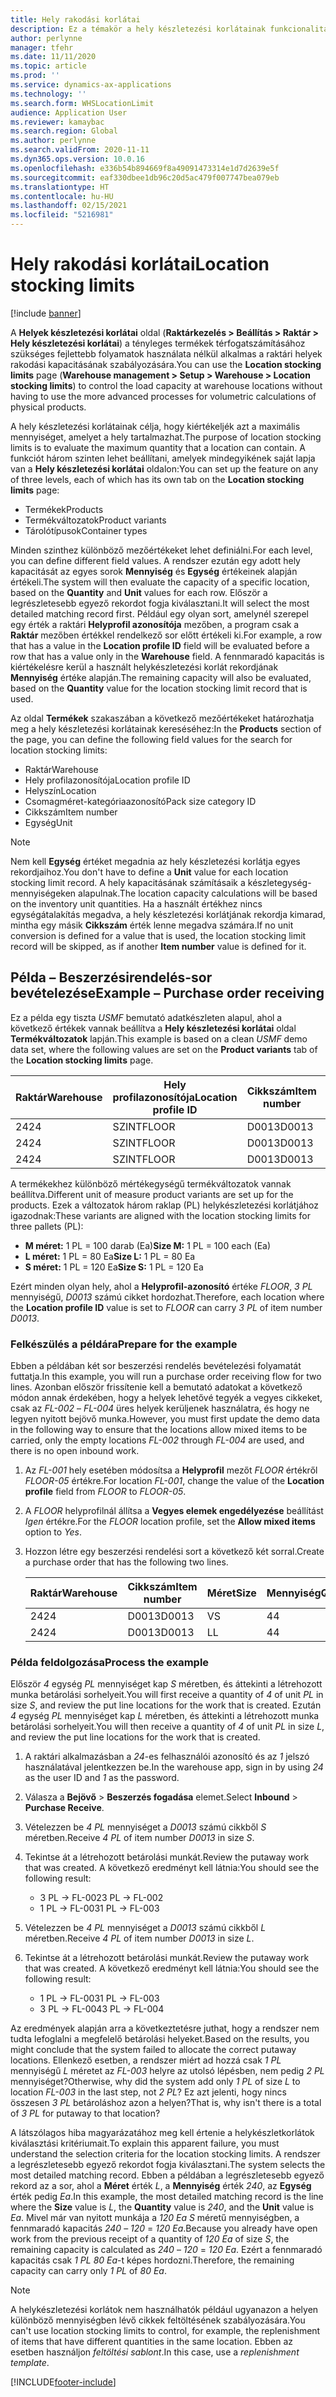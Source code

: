 ```yaml
---
title: Hely rakodási korlátai
description: Ez a témakör a hely készletezési korlátainak funkcionalitását írja le.
author: perlynne
manager: tfehr
ms.date: 11/11/2020
ms.topic: article
ms.prod: ''
ms.service: dynamics-ax-applications
ms.technology: ''
ms.search.form: WHSLocationLimit
audience: Application User
ms.reviewer: kamaybac
ms.search.region: Global
ms.author: perlynne
ms.search.validFrom: 2020-11-11
ms.dyn365.ops.version: 10.0.16
ms.openlocfilehash: e336b54b894669f8a49091473314e1d7d2639e5f
ms.sourcegitcommit: eaf330dbee1db96c20d5ac479f007747bea079eb
ms.translationtype: HT
ms.contentlocale: hu-HU
ms.lasthandoff: 02/15/2021
ms.locfileid: "5216981"
---
```

# <a name="location-stocking-limits"></a><span data-ttu-id="d4c98-103">Hely rakodási korlátai</span><span class="sxs-lookup"><span data-stu-id="d4c98-103">Location stocking limits</span></span>

[!include [banner](../includes/banner.md)]

<span data-ttu-id="d4c98-104">A **Helyek készletezési korlátai** oldal (**Raktárkezelés \> Beállítás \> Raktár \> Hely készletezési korlátai**) a tényleges termékek térfogatszámításához szükséges fejlettebb folyamatok használata nélkül alkalmas a raktári helyek rakodási kapacitásának szabályozására.</span><span class="sxs-lookup"><span data-stu-id="d4c98-104">You can use the **Location stocking limits** page (**Warehouse management \> Setup \> Warehouse \> Location stocking limits**) to control the load capacity at warehouse locations without having to use the more advanced processes for volumetric calculations of physical products.</span></span>

<span data-ttu-id="d4c98-105">A hely készletezési korlátainak célja, hogy kiértékeljék azt a maximális mennyiséget, amelyet a hely tartalmazhat.</span><span class="sxs-lookup"><span data-stu-id="d4c98-105">The purpose of location stocking limits is to evaluate the maximum quantity that a location can contain.</span></span> <span data-ttu-id="d4c98-106">A funkciót három szinten lehet beállítani, amelyek mindegyikének saját lapja van a **Hely készletezési korlátai** oldalon:</span><span class="sxs-lookup"><span data-stu-id="d4c98-106">You can set up the feature on any of three levels, each of which has its own tab on the **Location stocking limits** page:</span></span>

- <span data-ttu-id="d4c98-107">Termékek</span><span class="sxs-lookup"><span data-stu-id="d4c98-107">Products</span></span>
- <span data-ttu-id="d4c98-108">Termékváltozatok</span><span class="sxs-lookup"><span data-stu-id="d4c98-108">Product variants</span></span>
- <span data-ttu-id="d4c98-109">Tárolótípusok</span><span class="sxs-lookup"><span data-stu-id="d4c98-109">Container types</span></span>

<span data-ttu-id="d4c98-110">Minden szinthez különböző mezőértékeket lehet definiálni.</span><span class="sxs-lookup"><span data-stu-id="d4c98-110">For each level, you can define different field values.</span></span> <span data-ttu-id="d4c98-111">A rendszer ezután egy adott hely kapacitását az egyes sorok **Mennyiség** és **Egység** értékeinek alapján értékeli.</span><span class="sxs-lookup"><span data-stu-id="d4c98-111">The system will then evaluate the capacity of a specific location, based on the **Quantity** and **Unit** values for each row.</span></span> <span data-ttu-id="d4c98-112">Először a legrészletesebb egyező rekordot fogja kiválasztani.</span><span class="sxs-lookup"><span data-stu-id="d4c98-112">It will select the most detailed matching record first.</span></span> <span data-ttu-id="d4c98-113">Például egy olyan sort, amelynél szerepel egy érték a raktári **Helyprofil azonosítója** mezőben, a program csak a **Raktár** mezőben értékkel rendelkező sor előtt értékeli ki.</span><span class="sxs-lookup"><span data-stu-id="d4c98-113">For example, a row that has a value in the **Location profile ID** field will be evaluated before a row that has a value only in the **Warehouse** field.</span></span> <span data-ttu-id="d4c98-114">A fennmaradó kapacitás is kiértékelésre kerül a használt helykészletezési korlát rekordjának **Mennyiség** értéke alapján.</span><span class="sxs-lookup"><span data-stu-id="d4c98-114">The remaining capacity will also be evaluated, based on the **Quantity** value for the location stocking limit record that is used.</span></span>

<span data-ttu-id="d4c98-115">Az oldal **Termékek** szakaszában a következő mezőértékeket határozhatja meg a hely készletezési korlátainak kereséséhez:</span><span class="sxs-lookup"><span data-stu-id="d4c98-115">In the **Products** section of the page, you can define the following field values for the search for location stocking limits:</span></span>

- <span data-ttu-id="d4c98-116">Raktár</span><span class="sxs-lookup"><span data-stu-id="d4c98-116">Warehouse</span></span>
- <span data-ttu-id="d4c98-117">Hely profilazonosítója</span><span class="sxs-lookup"><span data-stu-id="d4c98-117">Location profile ID</span></span>
- <span data-ttu-id="d4c98-118">Helyszín</span><span class="sxs-lookup"><span data-stu-id="d4c98-118">Location</span></span>
- <span data-ttu-id="d4c98-119">Csomagméret-kategóriaazonosító</span><span class="sxs-lookup"><span data-stu-id="d4c98-119">Pack size category ID</span></span>
- <span data-ttu-id="d4c98-120">Cikkszám</span><span class="sxs-lookup"><span data-stu-id="d4c98-120">Item number</span></span>
- <span data-ttu-id="d4c98-121">Egység</span><span class="sxs-lookup"><span data-stu-id="d4c98-121">Unit</span></span>

> [!NOTE]
> <span data-ttu-id="d4c98-122">Nem kell **Egység** értéket megadnia az hely készletezési korlátja egyes rekordjaihoz.</span><span class="sxs-lookup"><span data-stu-id="d4c98-122">You don't have to define a **Unit** value for each location stocking limit record.</span></span> <span data-ttu-id="d4c98-123">A hely kapacitásának számításaik a készletegység-mennyiségeken alapulnak.</span><span class="sxs-lookup"><span data-stu-id="d4c98-123">The location capacity calculations will be based on the inventory unit quantities.</span></span> <span data-ttu-id="d4c98-124">Ha a használt értékhez nincs egységátalakítás megadva, a hely készletezési korlátjának rekordja kimarad, mintha egy másik **Cikkszám** érték lenne megadva számára.</span><span class="sxs-lookup"><span data-stu-id="d4c98-124">If no unit conversion is defined for a value that is used, the location stocking limit record will be skipped, as if another **Item number** value is defined for it.</span></span>

## <a name="example--purchase-order-receiving"></a><span data-ttu-id="d4c98-125">Példa – Beszerzésirendelés-sor bevételezése</span><span class="sxs-lookup"><span data-stu-id="d4c98-125">Example – Purchase order receiving</span></span>

<span data-ttu-id="d4c98-126">Ez a példa egy tiszta *USMF* bemutató adatkészleten alapul, ahol a következő értékek vannak beállítva a **Hely készletezési korlátai** oldal **Termékváltozatok** lapján.</span><span class="sxs-lookup"><span data-stu-id="d4c98-126">This example is based on a clean *USMF* demo data set, where the following values are set on the **Product variants** tab of the **Location stocking limits** page.</span></span>

| <span data-ttu-id="d4c98-127">Raktár</span><span class="sxs-lookup"><span data-stu-id="d4c98-127">Warehouse</span></span> | <span data-ttu-id="d4c98-128">Hely profilazonosítója</span><span class="sxs-lookup"><span data-stu-id="d4c98-128">Location profile ID</span></span> | <span data-ttu-id="d4c98-129">Cikkszám</span><span class="sxs-lookup"><span data-stu-id="d4c98-129">Item number</span></span> | <span data-ttu-id="d4c98-130">Méret</span><span class="sxs-lookup"><span data-stu-id="d4c98-130">Size</span></span> | <span data-ttu-id="d4c98-131">Mennyiség</span><span class="sxs-lookup"><span data-stu-id="d4c98-131">Quantity</span></span> | <span data-ttu-id="d4c98-132">Egység</span><span class="sxs-lookup"><span data-stu-id="d4c98-132">Unit</span></span> |
|-----------|---------------------|-------------|------|----------|------|
| <span data-ttu-id="d4c98-133">24</span><span class="sxs-lookup"><span data-stu-id="d4c98-133">24</span></span>        | <span data-ttu-id="d4c98-134">SZINT</span><span class="sxs-lookup"><span data-stu-id="d4c98-134">FLOOR</span></span>               | <span data-ttu-id="d4c98-135">D0013</span><span class="sxs-lookup"><span data-stu-id="d4c98-135">D0013</span></span>       | <span data-ttu-id="d4c98-136">H</span><span class="sxs-lookup"><span data-stu-id="d4c98-136">M</span></span>    | <span data-ttu-id="d4c98-137">300</span><span class="sxs-lookup"><span data-stu-id="d4c98-137">300</span></span>      | <span data-ttu-id="d4c98-138">Darab</span><span class="sxs-lookup"><span data-stu-id="d4c98-138">Ea</span></span>   |
| <span data-ttu-id="d4c98-139">24</span><span class="sxs-lookup"><span data-stu-id="d4c98-139">24</span></span>        | <span data-ttu-id="d4c98-140">SZINT</span><span class="sxs-lookup"><span data-stu-id="d4c98-140">FLOOR</span></span>               | <span data-ttu-id="d4c98-141">D0013</span><span class="sxs-lookup"><span data-stu-id="d4c98-141">D0013</span></span>       | <span data-ttu-id="d4c98-142">L</span><span class="sxs-lookup"><span data-stu-id="d4c98-142">L</span></span>    | <span data-ttu-id="d4c98-143">240</span><span class="sxs-lookup"><span data-stu-id="d4c98-143">240</span></span>      | <span data-ttu-id="d4c98-144">Darab</span><span class="sxs-lookup"><span data-stu-id="d4c98-144">Ea</span></span>   |
| <span data-ttu-id="d4c98-145">24</span><span class="sxs-lookup"><span data-stu-id="d4c98-145">24</span></span>        | <span data-ttu-id="d4c98-146">SZINT</span><span class="sxs-lookup"><span data-stu-id="d4c98-146">FLOOR</span></span>               | <span data-ttu-id="d4c98-147">D0013</span><span class="sxs-lookup"><span data-stu-id="d4c98-147">D0013</span></span>       | <span data-ttu-id="d4c98-148">V</span><span class="sxs-lookup"><span data-stu-id="d4c98-148">S</span></span>    | <span data-ttu-id="d4c98-149">360</span><span class="sxs-lookup"><span data-stu-id="d4c98-149">360</span></span>      | <span data-ttu-id="d4c98-150">Darab</span><span class="sxs-lookup"><span data-stu-id="d4c98-150">Ea</span></span>   |

<span data-ttu-id="d4c98-151">A termékekhez különböző mértékegységű termékváltozatok vannak beállítva.</span><span class="sxs-lookup"><span data-stu-id="d4c98-151">Different unit of measure product variants are set up for the products.</span></span> <span data-ttu-id="d4c98-152">Ezek a változatok három raklap (PL) helykészletezési korlátjához igazodnak:</span><span class="sxs-lookup"><span data-stu-id="d4c98-152">These variants are aligned with the location stocking limits for three pallets (PL):</span></span>

- <span data-ttu-id="d4c98-153">**M méret:** 1 PL = 100 darab (Ea)</span><span class="sxs-lookup"><span data-stu-id="d4c98-153">**Size M:** 1 PL = 100 each (Ea)</span></span>
- <span data-ttu-id="d4c98-154">**L méret:** 1 PL = 80 Ea</span><span class="sxs-lookup"><span data-stu-id="d4c98-154">**Size L:** 1 PL = 80 Ea</span></span>
- <span data-ttu-id="d4c98-155">**S méret:** 1 PL = 120 Ea</span><span class="sxs-lookup"><span data-stu-id="d4c98-155">**Size S:** 1 PL = 120 Ea</span></span>

<span data-ttu-id="d4c98-156">Ezért minden olyan hely, ahol a **Helyprofil-azonosító** értéke *FLOOR*, *3* *PL* mennyiségű, *D0013* számú cikket hordozhat.</span><span class="sxs-lookup"><span data-stu-id="d4c98-156">Therefore, each location where the **Location profile ID** value is set to *FLOOR* can carry *3* *PL* of item number *D0013*.</span></span>

### <a name="prepare-for-the-example"></a><span data-ttu-id="d4c98-157">Felkészülés a példára</span><span class="sxs-lookup"><span data-stu-id="d4c98-157">Prepare for the example</span></span>

<span data-ttu-id="d4c98-158">Ebben a példában két sor beszerzési rendelés bevételezési folyamatát futtatja.</span><span class="sxs-lookup"><span data-stu-id="d4c98-158">In this example, you will run a purchase order receiving flow for two lines.</span></span> <span data-ttu-id="d4c98-159">Azonban először frissítenie kell a bemutató adatokat a következő módon annak érdekében, hogy a helyek lehetővé tegyék a vegyes cikkeket, csak az *FL-002* – *FL-004* üres helyek kerüljenek használatra, és hogy ne legyen nyitott bejövő munka.</span><span class="sxs-lookup"><span data-stu-id="d4c98-159">However, you must first update the demo data in the following way to ensure that the locations allow mixed items to be carried, only the empty locations *FL-002* through *FL-004* are used, and there is no open inbound work.</span></span>

1. <span data-ttu-id="d4c98-160">Az *FL-001* hely esetében módosítsa a **Helyprofil** mezőt *FLOOR* értékről *FLOOR-05* értékre.</span><span class="sxs-lookup"><span data-stu-id="d4c98-160">For location *FL-001*, change the value of the **Location profile** field from *FLOOR* to *FLOOR-05*.</span></span>
1. <span data-ttu-id="d4c98-161">A *FLOOR* helyprofilnál állítsa a **Vegyes elemek engedélyezése** beállítást *Igen* értékre.</span><span class="sxs-lookup"><span data-stu-id="d4c98-161">For the *FLOOR* location profile, set the **Allow mixed items** option to *Yes*.</span></span>
1. <span data-ttu-id="d4c98-162">Hozzon létre egy beszerzési rendelési sort a következő két sorral.</span><span class="sxs-lookup"><span data-stu-id="d4c98-162">Create a purchase order that has the following two lines.</span></span>

    | <span data-ttu-id="d4c98-163">Raktár</span><span class="sxs-lookup"><span data-stu-id="d4c98-163">Warehouse</span></span> | <span data-ttu-id="d4c98-164">Cikkszám</span><span class="sxs-lookup"><span data-stu-id="d4c98-164">Item number</span></span> | <span data-ttu-id="d4c98-165">Méret</span><span class="sxs-lookup"><span data-stu-id="d4c98-165">Size</span></span> | <span data-ttu-id="d4c98-166">Mennyiség</span><span class="sxs-lookup"><span data-stu-id="d4c98-166">Quantity</span></span> | <span data-ttu-id="d4c98-167">Egység</span><span class="sxs-lookup"><span data-stu-id="d4c98-167">Unit</span></span> |
    |-----------|-------------|------|----------|------|
    | <span data-ttu-id="d4c98-168">24</span><span class="sxs-lookup"><span data-stu-id="d4c98-168">24</span></span>        | <span data-ttu-id="d4c98-169">D0013</span><span class="sxs-lookup"><span data-stu-id="d4c98-169">D0013</span></span>       | <span data-ttu-id="d4c98-170">V</span><span class="sxs-lookup"><span data-stu-id="d4c98-170">S</span></span>    | <span data-ttu-id="d4c98-171">4</span><span class="sxs-lookup"><span data-stu-id="d4c98-171">4</span></span>        | <span data-ttu-id="d4c98-172">PL</span><span class="sxs-lookup"><span data-stu-id="d4c98-172">PL</span></span>   |
    | <span data-ttu-id="d4c98-173">24</span><span class="sxs-lookup"><span data-stu-id="d4c98-173">24</span></span>        | <span data-ttu-id="d4c98-174">D0013</span><span class="sxs-lookup"><span data-stu-id="d4c98-174">D0013</span></span>       | <span data-ttu-id="d4c98-175">L</span><span class="sxs-lookup"><span data-stu-id="d4c98-175">L</span></span>    | <span data-ttu-id="d4c98-176">4</span><span class="sxs-lookup"><span data-stu-id="d4c98-176">4</span></span>        | <span data-ttu-id="d4c98-177">PL</span><span class="sxs-lookup"><span data-stu-id="d4c98-177">PL</span></span>   |

### <a name="process-the-example"></a><span data-ttu-id="d4c98-178">Példa feldolgozása</span><span class="sxs-lookup"><span data-stu-id="d4c98-178">Process the example</span></span>

<span data-ttu-id="d4c98-179">Először *4* egység *PL* mennyiséget kap *S* méretben, és áttekinti a létrehozott munka betárolási sorhelyeit.</span><span class="sxs-lookup"><span data-stu-id="d4c98-179">You will first receive a quantity of *4* of unit *PL* in size *S*, and review the put line locations for the work that is created.</span></span> <span data-ttu-id="d4c98-180">Ezután *4* egység *PL* mennyiséget kap *L* méretben, és áttekinti a létrehozott munka betárolási sorhelyeit.</span><span class="sxs-lookup"><span data-stu-id="d4c98-180">You will then receive a quantity of *4* of unit *PL* in size *L*, and review the put line locations for the work that is created.</span></span>

1. <span data-ttu-id="d4c98-181">A raktári alkalmazásban a *24*-es felhasználói azonosító és az *1* jelszó használatával jelentkezzen be.</span><span class="sxs-lookup"><span data-stu-id="d4c98-181">In the warehouse app, sign in by using *24* as the user ID and *1* as the password.</span></span>
1. <span data-ttu-id="d4c98-182">Válasza a **Bejövő** \> **Beszerzés fogadása** elemet.</span><span class="sxs-lookup"><span data-stu-id="d4c98-182">Select **Inbound** \> **Purchase Receive**.</span></span>
1. <span data-ttu-id="d4c98-183">Vételezzen be *4* *PL* mennyiséget a *D0013* számú cikkből *S* méretben.</span><span class="sxs-lookup"><span data-stu-id="d4c98-183">Receive *4* *PL* of item number *D0013* in size *S*.</span></span>
1. <span data-ttu-id="d4c98-184">Tekintse át a létrehozott betárolási munkát.</span><span class="sxs-lookup"><span data-stu-id="d4c98-184">Review the putaway work that was created.</span></span> <span data-ttu-id="d4c98-185">A következő eredményt kell látnia:</span><span class="sxs-lookup"><span data-stu-id="d4c98-185">You should see the following result:</span></span>

    - <span data-ttu-id="d4c98-186">3 PL -\> FL-002</span><span class="sxs-lookup"><span data-stu-id="d4c98-186">3 PL -\> FL-002</span></span>
    - <span data-ttu-id="d4c98-187">1 PL -\> FL-003</span><span class="sxs-lookup"><span data-stu-id="d4c98-187">1 PL -\> FL-003</span></span>

1. <span data-ttu-id="d4c98-188">Vételezzen be *4* *PL* mennyiséget a *D0013* számú cikkből *L* méretben.</span><span class="sxs-lookup"><span data-stu-id="d4c98-188">Receive *4* *PL* of item number *D0013* in size *L*.</span></span>
1. <span data-ttu-id="d4c98-189">Tekintse át a létrehozott betárolási munkát.</span><span class="sxs-lookup"><span data-stu-id="d4c98-189">Review the putaway work that was created.</span></span> <span data-ttu-id="d4c98-190">A következő eredményt kell látnia:</span><span class="sxs-lookup"><span data-stu-id="d4c98-190">You should see the following result:</span></span>

    - <span data-ttu-id="d4c98-191">1 PL -\> FL-003</span><span class="sxs-lookup"><span data-stu-id="d4c98-191">1 PL -\> FL-003</span></span>
    - <span data-ttu-id="d4c98-192">3 PL -\> FL-004</span><span class="sxs-lookup"><span data-stu-id="d4c98-192">3 PL -\> FL-004</span></span>

<span data-ttu-id="d4c98-193">Az eredmények alapján arra a következtetésre juthat, hogy a rendszer nem tudta lefoglalni a megfelelő betárolási helyeket.</span><span class="sxs-lookup"><span data-stu-id="d4c98-193">Based on the results, you might conclude that the system failed to allocate the correct putaway locations.</span></span> <span data-ttu-id="d4c98-194">Ellenkező esetben, a rendszer miért ad hozzá csak *1* *PL* mennyiségű *L* méretet az *FL-003* helyre az utolsó lépésben, nem pedig *2* *PL* mennyiséget?</span><span class="sxs-lookup"><span data-stu-id="d4c98-194">Otherwise, why did the system add only *1* *PL* of size *L* to location *FL-003* in the last step, not *2* *PL*?</span></span> <span data-ttu-id="d4c98-195">Ez azt jelenti, hogy nincs összesen *3* *PL* betároláshoz azon a helyen?</span><span class="sxs-lookup"><span data-stu-id="d4c98-195">That is, why isn't there is a total of *3* *PL* for putaway to that location?</span></span>

<span data-ttu-id="d4c98-196">A látszólagos hiba magyarázatához meg kell értenie a helykészletkorlátok kiválasztási kritériumait.</span><span class="sxs-lookup"><span data-stu-id="d4c98-196">To explain this apparent failure, you must understand the selection criteria for the location stocking limits.</span></span> <span data-ttu-id="d4c98-197">A rendszer a legrészletesebb egyező rekordot fogja kiválasztani.</span><span class="sxs-lookup"><span data-stu-id="d4c98-197">The system selects the most detailed matching record.</span></span> <span data-ttu-id="d4c98-198">Ebben a példában a legrészletesebb egyező rekord az a sor, ahol a **Méret** érték *L*, a **Mennyiség** érték *240*, az **Egység** érték pedig *Ea*.</span><span class="sxs-lookup"><span data-stu-id="d4c98-198">In this example, the most detailed matching record is the line where the **Size** value is *L*, the **Quantity** value is *240*, and the **Unit** value is *Ea*.</span></span> <span data-ttu-id="d4c98-199">Mivel már van nyitott munkája a *120* *Ea* *S* méretű mennyiségben, a fennmaradó kapacitás *240* – *120* = *120* *Ea*.</span><span class="sxs-lookup"><span data-stu-id="d4c98-199">Because you already have open work from the previous receipt of a quantity of *120* *Ea* of size *S*, the remaining capacity is calculated as *240* – *120* = *120* *Ea*.</span></span> <span data-ttu-id="d4c98-200">Ezért a fennmaradó kapacitás csak *1* *PL* *80* *Ea*-t képes hordozni.</span><span class="sxs-lookup"><span data-stu-id="d4c98-200">Therefore, the remaining capacity can carry only *1* *PL* of *80* *Ea*.</span></span>

> [!NOTE]
> <span data-ttu-id="d4c98-201">A helykészletezési korlátok nem használhatók például ugyanazon a helyen különböző mennyiségben lévő cikkek feltöltésének szabályozására.</span><span class="sxs-lookup"><span data-stu-id="d4c98-201">You can't use location stocking limits to control, for example, the replenishment of items that have different quantities in the same location.</span></span> <span data-ttu-id="d4c98-202">Ebben az esetben használjon *feltöltési sablont*.</span><span class="sxs-lookup"><span data-stu-id="d4c98-202">In this case, use a *replenishment template*.</span></span>


[!INCLUDE[footer-include](../../includes/footer-banner.md)]